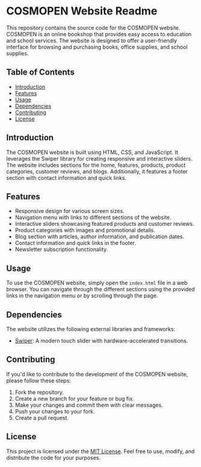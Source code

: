 # COSMOPEN Website Readme

This repository contains the source code for the COSMOPEN website. COSMOPEN is an online bookshop that provides easy access to education and school services. The website is designed to offer a user-friendly interface for browsing and purchasing books, office supplies, and school supplies.

## Table of Contents
- [Introduction](#introduction)
- [Features](#features)
- [Usage](#usage)
- [Dependencies](#dependencies)
- [Contributing](#contributing)
- [License](#license)

## Introduction

The COSMOPEN website is built using HTML, CSS, and JavaScript. It leverages the Swiper library for creating responsive and interactive sliders. The website includes sections for the home, features, products, product categories, customer reviews, and blogs. Additionally, it features a footer section with contact information and quick links.

## Features

- Responsive design for various screen sizes.
- Navigation menu with links to different sections of the website.
- Interactive sliders showcasing featured products and customer reviews.
- Product categories with images and promotional details.
- Blog section with articles, author information, and publication dates.
- Contact information and quick links in the footer.
- Newsletter subscription functionality.

## Usage

To use the COSMOPEN website, simply open the `index.html` file in a web browser. You can navigate through the different sections using the provided links in the navigation menu or by scrolling through the page.

## Dependencies

The website utilizes the following external libraries and frameworks:

- [Swiper](https://swiperjs.com/): A modern touch slider with hardware-accelerated transitions.

## Contributing

If you'd like to contribute to the development of the COSMOPEN website, please follow these steps:

1. Fork the repository.
2. Create a new branch for your feature or bug fix.
3. Make your changes and commit them with clear messages.
4. Push your changes to your fork.
5. Create a pull request.

## License

This project is licensed under the [MIT License](LICENSE). Feel free to use, modify, and distribute the code for your purposes.

